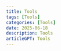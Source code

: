 ```yaml
---
title: Tools
tags: [Tools]
categories: [Tools]
date: 2025-06-18
description: Tools
articleGPT: Tools
---
```

